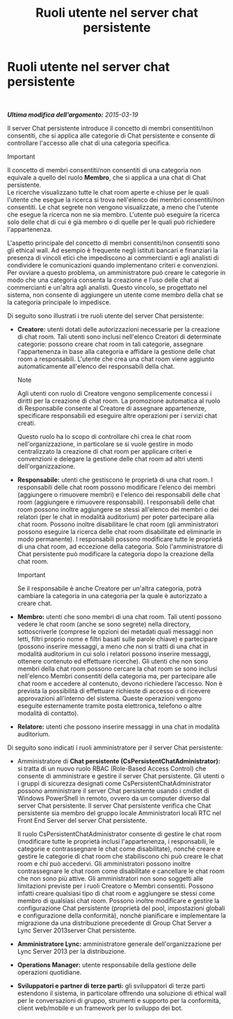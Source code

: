 ﻿---
title: Ruoli utente nel server chat persistente
TOCTitle: Ruoli utente nel server chat persistente
ms:assetid: 343a0563-9ca5-4ad0-b4f3-a72f1d7f1a81
ms:mtpsurl: https://technet.microsoft.com/it-it/library/JJ676774(v=OCS.15)
ms:contentKeyID: 49887515
ms.date: 08/24/2015
mtps_version: v=OCS.15
ms.translationtype: HT
---

# Ruoli utente nel server chat persistente

 

_**Ultima modifica dell'argomento:** 2015-03-19_

Il server Chat persistente introduce il concetto di membri consentiti/non consentiti, che si applica alle categorie di Chat persistente e consente di controllare l'accesso alle chat di una categoria specifica.

> [!important]  
> Il concetto di membri consentiti/non consentiti di una categoria non equivale a quello del ruolo <strong>Membro</strong>, che si applica a una chat di Chat persistente.<br />Le ricerche visualizzano tutte le chat room aperte e chiuse per le quali l'utente che esegue la ricerca si trova nell'elenco dei membri consentiti/non consentiti. Le chat segrete non vengono visualizzate, a meno che l'utente che esegue la ricerca non ne sia membro. L'utente può eseguire la ricerca solo delle chat di cui è già membro o di quelle per le quali può richiedere l'appartenenza.

L'aspetto principale del concetto di membri consentiti/non consentiti sono gli ethical wall. Ad esempio è frequente negli istituti bancari e finanziari la presenza di vincoli etici che impediscono ai commercianti e agli analisti di condividere le comunicazioni quando implementano criteri e convenzioni. Per ovviare a questo problema, un amministratore può creare le categorie in modo che una categoria consenta la creazione e l'uso delle chat ai commercianti e un'altra agli analisti. Questo vincolo, se progettato nel sistema, non consente di aggiungere un utente come membro della chat se la categoria principale lo impedisce.

Di seguito sono illustrati i tre ruoli utente del server Chat persistente:

  - **Creatore:** utenti dotati delle autorizzazioni necessarie per la creazione di chat room. Tali utenti sono inclusi nell'elenco Creatori di determinate categorie: possono creare chat room in tali categorie, assegnare l'appartenenza in base alla categoria e affidare la gestione delle chat room a responsabili. L'utente che crea una chat room viene aggiunto automaticamente all'elenco dei responsabili della chat.
    

    > [!NOTE]
    > Agli utenti con ruolo di Creatore vengono semplicemente concessi i diritti per la creazione di chat room. La promozione automatica al ruolo di Responsabile consente al Creatore di assegnare appartenenze, specificare responsabili ed eseguire altre operazioni per i servizi chat creati.

    
    Questo ruolo ha lo scopo di controllare chi crea le chat room nell'organizzazione, in particolare se si vuole gestire in modo centralizzato la creazione di chat room per applicare criteri e convenzioni e delegare la gestione delle chat room ad altri utenti dell'organizzazione.

  - **Responsabile:** utenti che gestiscono le proprietà di una chat room. I responsabili delle chat room possono modificare l'elenco dei membri (aggiungere o rimuovere membri) e l'elenco dei responsabili delle chat room (aggiungere e rimuovere responsabili). I responsabili delle chat room possono inoltre aggiungere se stessi all'elenco dei membri o dei relatori (per le chat in modalità auditorium) per poter partecipare alla chat room. Possono inoltre disabilitare le chat room (gli amministratori possono eseguire la ricerca delle chat room disabilitate ed eliminarle in modo permanente). I responsabili possono modificare tutte le proprietà di una chat room, ad eccezione della categoria. Solo l'amministratore di Chat persistente può modificare la categoria dopo la creazione della chat room.
    
    > [!important]  
    > Se il responsabile è anche Creatore per un'altra categoria, potrà cambiare la categoria in una categoria per la quale è autorizzato a creare chat.

  - **Membro:** utenti che sono membri di una chat room. Tali utenti possono vedere le chat room (anche se sono segrete) nella directory, sottoscriverle (comprese le opzioni dei metadati quali messaggi non letti, filtri proprio nome e filtri basati sulle parole chiave) e partecipare (possono inserire messaggi, a meno che non si tratti di una chat in modalità auditorium in cui solo i relatori possono inserire messaggi, ottenere contenuto ed effettuare ricerche). Gli utenti che non sono membri della chat room possono cercare la chat room se sono inclusi nell'elenco Membri consentiti della categoria ma, per partecipare alle chat room e accedere al contenuto, devono richiedere l’accesso. Non è prevista la possibilità di effettuare richieste di accesso o di ricevere approvazioni all'interno del sistema. Queste operazioni vengono eseguite esternamente tramite posta elettronica, telefono o altre modalità di contatto).

  - **Relatore:** utenti che possono inserire messaggi in una chat in modalità auditorium.

Di seguito sono indicati i ruoli amministratore per il server Chat persistente:

  - Amministratore di **Chat persistente (CsPersistentChatAdministrator):** si tratta di un nuovo ruolo RBAC (Role-Based Access Control) che consente di amministrare e gestire il server Chat persistente. Gli utenti o i gruppi di sicurezza designati come CsPersistentChatAdministrator possono amministrare il server Chat persistente usando i cmdlet di Windows PowerShell in remoto, ovvero da un computer diverso dal server Chat persistente. Il server Chat persistente verifica che Chat persistente sia membro del gruppo locale Amministratori locali RTC nel Front End Server del server Chat persistente.
    
    Il ruolo CsPersistentChatAdministrator consente di gestire le chat room (modificare tutte le proprietà inclusi l'appartenenza, i responsabili, le categorie e contrassegnare le chat come disabilitate), nonché creare e gestire le categorie di chat room che stabiliscono chi può creare le chat room e chi può accedervi. Gli amministratori possono inoltre contrassegnare le chat room come disabilitate e cancellare le chat room che non sono più attive. Gli amministratori non sono soggetti alle limitazioni previste per i ruoli Creatore o Membri consentiti. Possono infatti creare qualsiasi tipo di chat room e aggiungere se stessi come membro di qualsiasi chat room. Possono inoltre modificare e gestire la configurazione Chat persistente (proprietà del pool, impostazioni globali e configurazione della conformità), nonché pianificare e implementare la migrazione da una distribuzione precedente di Group Chat Server a Lync Server 2013server Chat persistente.

  - **Amministratore Lync:** amministratore generale dell'organizzazione per Lync Server 2013 per la distribuzione.

  - **Operations Manager:** utente responsabile della gestione delle operazioni quotidiane.

  - **Sviluppatori e partner di terze parti:** gli sviluppatori di terze parti estendono il sistema, in particolare offrendo una soluzione di ethical wall per le conversazioni di gruppo, strumenti e supporto per la conformità, client web/mobile e un framework per lo sviluppo dei bot.

